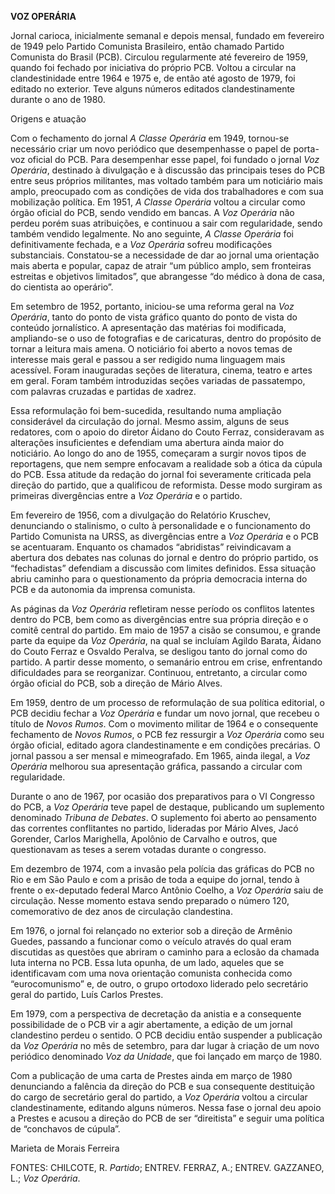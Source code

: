 **VOZ OPERÁRIA**

Jornal carioca, inicialmente semanal e depois mensal, fundado em
fevereiro de 1949 pelo Partido Comunista Brasileiro, então chamado
Partido Comunista do Brasil (PCB). Circulou regularmente até fevereiro
de 1959, quando foi fechado por iniciativa do próprio PCB. Voltou a
circular na clandestinidade entre 1964 e 1975 e, de então até agosto de
1979, foi editado no exterior. Teve alguns números editados
clandestinamente durante o ano de 1980.

Origens e atuação

Com o fechamento do jornal *A Classe* *Operária* em 1949, tornou-se
necessário criar um novo periódico que desempenhasse o papel de
porta-voz oficial do PCB. Para desempenhar esse papel, foi fundado o
jornal *Voz Operária*, destinado à divulgação e à discussão das
principais teses do PCB entre seus próprios militantes, mas voltado
também para um noticiário mais amplo, preocupado com as condições de
vida dos trabalhadores e com sua mobilização política. Em 1951, *A
Classe Operária* voltou a circular como órgão oficial do PCB, sendo
vendido em bancas. A *Voz Operária* não perdeu porém suas atribuições, e
continuou a sair com regularidade, sendo também vendido legalmente. No
ano seguinte, *A Classe Operária* foi definitivamente fechada, e a *Voz
Operária* sofreu modificações substanciais. Constatou-se a necessidade
de dar ao jornal uma orientação mais aberta e popular, capaz de atrair
“um público amplo, sem fronteiras estreitas e objetivos limitados”, que
abrangesse “do médico à dona de casa, do cientista ao operário”.

Em setembro de 1952, portanto, iniciou-se uma reforma geral na *Voz
Operária*, tanto do ponto de vista gráfico quanto do ponto de vista do
conteúdo jornalístico. A apresentação das matérias foi modificada,
ampliando-se o uso de fotografias e de caricaturas, dentro do propósito
de tornar a leitura mais amena. O noticiário foi aberto a novos temas de
interesse mais geral e passou a ser redigido numa linguagem mais
acessível. Foram inauguradas seções de literatura, cinema, teatro e
artes em geral. Foram também introduzidas seções variadas de passatempo,
com palavras cruzadas e partidas de xadrez.

Essa reformulação foi bem-sucedida, resultando numa ampliação
considerável da circulação do jornal. Mesmo assim, alguns de seus
redatores, com o apoio do diretor Áidano do Couto Ferraz, consideravam
as alterações insuficientes e defendiam uma abertura ainda maior do
noticiário. Ao longo do ano de 1955, começaram a surgir novos tipos de
reportagens, que nem sempre enfocavam a realidade sob a ótica da cúpula
do PCB. Essa atitude da redação do jornal foi severamente criticada pela
direção do partido, que a qualificou de reformista. Desse modo surgiram
as primeiras divergências entre a *Voz Operária* e o partido.

Em fevereiro de 1956, com a divulgação do Relatório Kruschev,
denunciando o stalinismo, o culto à personalidade e o funcionamento do
Partido Comunista na URSS, as divergências entre a *Voz Operária* e o
PCB se acentuaram. Enquanto os chamados “abridistas” reivindicavam a
abertura dos debates nas colunas do jornal e dentro do próprio partido,
os “fechadistas” defendiam a discussão com limites definidos. Essa
situação abriu caminho para o questionamento da própria democracia
interna do PCB e da autonomia da imprensa comunista.

As páginas da *Voz Operária* refletiram nesse período os conflitos
latentes dentro do PCB, bem como as divergências entre sua própria
direção e o comitê central do partido. Em maio de 1957 a cisão se
consumou, e grande parte da equipe da *Voz Operária*, na qual se
incluíam Agildo Barata, Áidano do Couto Ferraz e Osvaldo Peralva, se
desligou tanto do jornal como do partido. A partir desse momento, o
semanário entrou em crise, enfrentando dificuldades para se reorganizar.
Continuou, entretanto, a circular como órgão oficial do PCB, sob a
direção de Mário Alves.

Em 1959, dentro de um processo de reformulação de sua política
editorial, o PCB decidiu fechar a *Voz Operária* e fundar um novo
jornal, que recebeu o título de *Novos Rumos*. Com o movimento militar
de 1964 e o consequente fechamento de *Novos Rumos*, o PCB fez ressurgir
a *Voz Operária* como seu órgão oficial, editado agora clandestinamente
e em condições precárias. O jornal passou a ser mensal e mimeografado.
Em 1965, ainda ilegal, a *Voz Operária* melhorou sua apresentação
gráfica, passando a circular com regularidade.

Durante o ano de 1967, por ocasião dos preparativos para o VI Congresso
do PCB, a *Voz Operária* teve papel de destaque, publicando um
suplemento denominado *Tribuna* *de Debates*. O suplemento foi aberto ao
pensamento das correntes conflitantes no partido, lideradas por Mário
Alves, Jacó Gorender, Carlos Marighella, Apolônio de Carvalho e outros,
que questionavam as teses a serem votadas durante o congresso.

Em dezembro de 1974, com a invasão pela polícia das gráficas do PCB no
Rio e em São Paulo e com a prisão de toda a equipe do jornal, tendo à
frente o ex-deputado federal Marco Antônio Coelho, a *Voz Operária* saiu
de circulação. Nesse momento estava sendo preparado o número 120,
comemorativo de dez anos de circulação clandestina.

Em 1976, o jornal foi relançado no exterior sob a direção de Armênio
Guedes, passando a funcionar como o veículo através do qual eram
discutidas as questões que abriram o caminho para a eclosão da chamada
luta interna no PCB. Essa luta opunha, de um lado, aqueles que se
identificavam com uma nova orientação comunista conhecida como
“eurocomunismo” e, de outro, o grupo ortodoxo liderado pelo secretário
geral do partido, Luís Carlos Prestes.

Em 1979, com a perspectiva de decretação da anistia e a consequente
possibilidade de o PCB vir a agir abertamente, a edição de um jornal
clandestino perdeu o sentido. O PCB decidiu então suspender a publicação
da *Voz Operária* no mês de setembro, para dar lugar à criação de um
novo periódico denominado *Voz da Unidade*, que foi lançado em março de
1980.

Com a publicação de uma carta de Prestes ainda em março de 1980
denunciando a falência da direção do PCB e sua consequente destituição
do cargo de secretário geral do partido, a *Voz Operária* voltou a
circular clandestinamente, editando alguns números. Nessa fase o jornal
deu apoio a Prestes e acusou a direção do PCB de ser “direitista” e
seguir uma política de “conchavos de cúpula”.

Marieta de Morais Ferreira

FONTES: CHILCOTE, R. *Partido*; ENTREV. FERRAZ, A.; ENTREV. GAZZANEO,
L.; *Voz Operária*.
